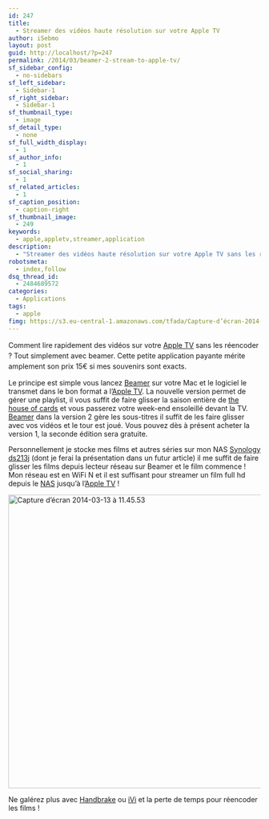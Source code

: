 ```yaml
---
id: 247
title:
  - Streamer des vidéos haute résolution sur votre Apple TV
author: iSebmo
layout: post
guid: http://localhost/?p=247
permalink: /2014/03/beamer-2-stream-to-apple-tv/
sf_sidebar_config:
  - no-sidebars
sf_left_sidebar:
  - Sidebar-1
sf_right_sidebar:
  - Sidebar-1
sf_thumbnail_type:
  - image
sf_detail_type:
  - none
sf_full_width_display:
  - 1
sf_author_info:
  - 1
sf_social_sharing:
  - 1
sf_related_articles:
  - 1
sf_caption_position:
  - caption-right
sf_thumbnail_image:
  - 249
keywords:
  - apple,appletv,streamer,application
description:
  - "Streamer des vidéos haute résolution sur votre Apple TV sans les réencoder au bon format. Beamer est une application qui vous permet d'effectuer l'opération depuis votre mac sans effort."
robotsmeta:
  - index,follow
dsq_thread_id:
  - 2484689572
categories:
  - Applications
tags:
  - apple
fimg: https://s3.eu-central-1.amazonaws.com/tfada/Capture-d’écran-2014-03-13-à-11.45.53.png
---
```

<span style="line-height: 1.5em;">Comment lire rapidement des vidéos sur votre <a href="http://www.amazon.fr/gp/product/B007IH5L7A/ref=as_li_ss_tl?ie=UTF8&camp=1642&creative=19458&creativeASIN=B007IH5L7A&linkCode=as2&tag=tfadafr-21">Apple TV</a> sans les réencoder ? Tout simplement avec beamer. Cette petite application payante mérite amplement son prix 15€ si mes souvenirs sont exacts.</span>

Le principe est simple vous lancez [Beamer][1] sur votre Mac et le logiciel le transmet dans le bon format a l&rsquo;[Apple TV][2]. La nouvelle version permet de gérer une playlist, il vous suffit de faire glisser la saison entière de [the house of cards][3] et vous passerez votre week-end ensoleillé devant la TV. [Beamer][1] dans la version 2 gère les sous-titres il suffit de les faire glisser avec vos vidéos et le tour est joué. Vous pouvez dès à présent acheter la version 1, la seconde édition sera gratuite.

Personnellement je stocke mes films et autres séries sur mon NAS [Synology ds213j][4] (dont je ferai la présentation dans un futur article) il me suffit de faire glisser les films depuis lecteur réseau sur Beamer et le film commence ! Mon réseau est en WiFi N et il est suffisant pour streamer un film full hd depuis le [NAS][4] jusqu&rsquo;à l&rsquo;[Apple TV][2] !

[<img class="alignleft size-large wp-image-250" alt="Capture d’écran 2014-03-13 à 11.45.53" src="https://s3.eu-central-1.amazonaws.com/tfada/Capture-d’écran-2014-03-13-à-11.45.53-1024x639.png" width="940" height="586" />][5]

Ne galérez plus avec [Handbrake][6] ou [iVi][7] et la perte de temps pour réencoder les films !

 [1]: http://beamer-app.com/
 [2]: http://www.amazon.fr/gp/product/B007IH5L7A/ref=as_li_ss_tl?ie=UTF8&camp=1642&creative=19458&creativeASIN=B007IH5L7A&linkCode=as2&tag=tfadafr-21
 [3]: http://www.amazon.fr/gp/product/B00ENW4OLW/ref=as_li_ss_tl?ie=UTF8&camp=1642&creative=19458&creativeASIN=B00ENW4OLW&linkCode=as2&tag=tfadafr-21
 [4]: http://www.amazon.fr/gp/product/B00CDG2XHC/ref=as_li_ss_tl?ie=UTF8&camp=1642&creative=19458&creativeASIN=B00CDG2XHC&linkCode=as2&tag=tfadafr-21
 [5]: https://s3.eu-central-1.amazonaws.com/tfada/Capture-d’écran-2014-03-13-à-11.45.53.png
 [6]: https://www.google.fr/url?sa=t&rct=j&q=&esrc=s&source=web&cd=1&cad=rja&uact=8&ved=0CDIQFjAA&url=http%3A%2F%2Fhandbrake.fr%2F&ei=bIohU9nwM4WthQfw9YCgAQ&usg=AFQjCNEQmk6QunfXQq6wFpNE5G32Fjcw3g&sig2=NM7yquq1aVxNbUm-frZhSQ&bvm=bv.62922401,d.ZG4
 [7]: https://www.google.fr/url?sa=t&rct=j&q=&esrc=s&source=web&cd=1&cad=rja&uact=8&ved=0CDIQFjAA&url=https%3A%2F%2Fitunes.apple.com%2Ffr%2Fapp%2Fivi-lite%2Fid529927587%3Fmt%3D12&ei=XYohU6i9MdCDhQf1oIHACQ&usg=AFQjCNHaYPAp1_NgA6rGHc24qhgC118HvQ&sig2=kHMMmbRMBU3ouOMB1pcT1Q&bvm=bv.62922401,d.ZG4